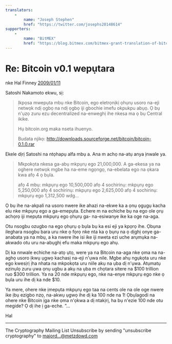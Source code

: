 ```yaml
---
translators: 
    - 
        name: "Joseph Stephen"
        href: "https://twitter.com/josephs20148614"
supporters: 
    - 
        name: "BitMEX"
        href: "https://blog.bitmex.com/bitmex-grant-translation-of-bitcoin-content-into-african-languages/"
---
```

# Re: Bitcoin v0.1 wepụtara

nke Hal Finney [2009/01/11](https://web.archive.org/web/20190712071421/https://www.mail-archive.com/cryptography@metzdowd.com/msg10152.html)

<LanguageDropdown/>

Satoshi Nakamoto ekwu, sị:

> Ịkpọsa mwepụta mbụ nke Bitcoin, ego eletrọnịkị ọhụrụ
> usoro na-eji netwọk ndị ọgbọ na ndị ọgbọ iji gbochie imefu okpukpu abụọ.
> Ọ bụ n'ụzọ zuru ezu decentralized na-enweghị ihe nkesa ma ọ bụ Central ikike.
>
> Hụ bitcoin.org maka nseta ihuenyo.
>
> Budata njikọ:
> http://downloads.sourceforge.net/bitcoin/bitcoin-0.1.0.rar


Ekele dịrị Satoshi na ntọhapụ alfa mbụ a. Ana m achọ
na-atụ anya ịnwale ya.

> Mkpokọta nkesa ga-abụ mkpụrụ ego 21,000,000. A ga-ekesa ya
> na oghere netwọk mgbe ha na-eme ngọngọ, na-ebelata ego na ọkara
> kwa afọ 4 ọ bụla.
>
> afọ 4 mbụ: mkpụrụ ego 10,500,000
> afọ 4 sochirinụ: mkpụrụ ego 5,250,000
> afọ 4 sochirinụ: mkpụrụ ego 2,625,000
> afọ 4 sochirinụ: mkpụrụ ego 1,312,500
> wdg...

Ọ bụ ihe na-akpali na usoro nwere ike ahazi na-ekwe ka a
ọnụ ọgụgụ kacha elu nke mkpụrụ ego a ga-emepụta. Echere m na
echiche bụ na ego ole ọrụ achọrọ iji mepụta mkpụrụ ego ọhụrụ ga-
na-esiwanye ike ka oge na-aga.

Otu nsogbu ozugbo na ego ọhụrụ ọ bụla bụ ka esi eji ya kpọrọ ihe. Ọbụna
ileghara nsogbu bara uru nke ọ fọrọ nke nta ka ọ bụrụ na ọ dịghị onye ga-anabata ya
na mbụ, a ka nwere ihe isi ike iji nweta ezi uche
arụmụka na-akwado otu uru na-abụghị efu maka mkpụrụ ego ahụ.

Dị ka nnwale echiche na-atọ ụtọ, were ya na Bitcoin na-aga nke ọma na
na-aghọ usoro ịkwụ ụgwọ kachasị na-eji n'ụwa nile. Mgbe ahụ
ngụkọta uru nke ego kwesịrị ịha nhata na mkpokọta uru niile
akụ na ụba dị n'ụwa. Atụmatụ ezinụlọ zuru ụwa ọnụ ugbu a
akụ na ụba m chọtara sitere na $100 trillion ruo $300 trillion. Ya na
20 nde mkpụrụ ego, nke na-enye mkpụrụ ego nke ọ bụla uru ihe dị ka nde $10.

Ya mere, ohere nke ịmepụta mkpụrụ ego taa na cents ole na ole
oge nwere ike ịbụ ezigbo nzọ, na-akwụ ụgwọ ihe dị ka 100 nde
na 1! Ọbụlagodi na ohere nke Bitcoin ịga nke ọma n'ọkwa a dị ntakịrị,
ha bụ n'ezie 100 nde otu megide? Ọ dị ihe ị ga-eche. ”…

Hal

---------------------------------------------------------------------
The Cryptography Mailing List
Unsubscribe by sending "unsubscribe cryptography" to majord...@metzdowd.com

